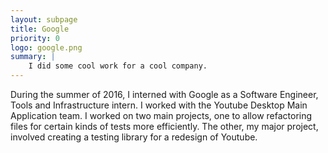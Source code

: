 ```yaml
---
layout: subpage
title: Google
priority: 0
logo: google.png
summary: |
    I did some cool work for a cool company.
---
```


During the summer of 2016, I interned with Google as a Software Engineer, Tools
and Infrastructure intern. I worked with the Youtube Desktop Main Application
team. I worked on two main projects, one to allow refactoring files for certain
kinds of tests more efficiently. The other, my major project, involved creating
a testing library for a redesign of Youtube.
